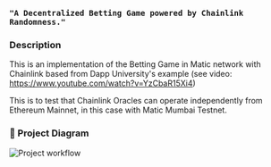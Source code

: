 ### ```"A Decentralized Betting Game powered by Chainlink Randomness."```

### Description
This is an implementation of the Betting Game in Matic network with Chainlink based from Dapp University's example
(see video: https://www.youtube.com/watch?v=YzCbaR15Xi4)

This is to test that Chainlink Oracles can operate independently from Ethereum Mainnet, in this case with Matic Mumbai Testnet.

### 🔧 Project Diagram
![Project workflow](https://i.gyazo.com/0d76efbda6fce78509eabb1f68c928da.png)
